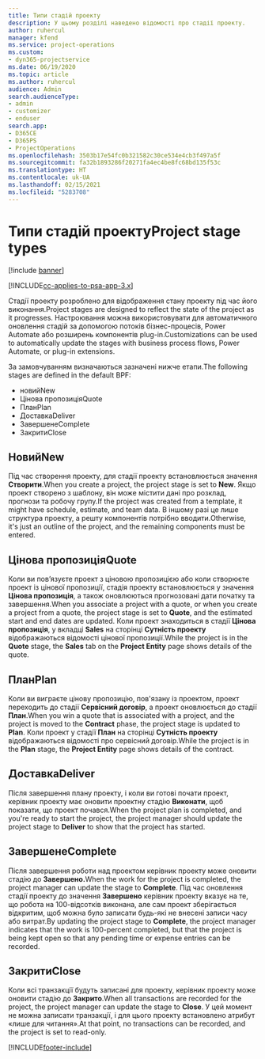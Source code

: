 ```yaml
---
title: Типи стадій проекту
description: У цьому розділі наведено відомості про стадії проекту.
author: ruhercul
manager: kfend
ms.service: project-operations
ms.custom:
- dyn365-projectservice
ms.date: 06/19/2020
ms.topic: article
ms.author: ruhercul
audience: Admin
search.audienceType:
- admin
- customizer
- enduser
search.app:
- D365CE
- D365PS
- ProjectOperations
ms.openlocfilehash: 3503b17e54fc0b321582c30ce534e4cb3f497a5f
ms.sourcegitcommit: fa32b1893286f20271fa4ec4be8fc68bd135f53c
ms.translationtype: HT
ms.contentlocale: uk-UA
ms.lasthandoff: 02/15/2021
ms.locfileid: "5283708"
---
```

# <a name="project-stage-types"></a><span data-ttu-id="4a0fc-103">Типи стадій проекту</span><span class="sxs-lookup"><span data-stu-id="4a0fc-103">Project stage types</span></span> 

[!include [banner](../includes/psa-now-project-operations.md)]

[!INCLUDE[cc-applies-to-psa-app-3.x](../includes/cc-applies-to-psa-app-3x.md)]

<span data-ttu-id="4a0fc-104">Стадії проекту розроблено для відображення стану проекту під час його виконання.</span><span class="sxs-lookup"><span data-stu-id="4a0fc-104">Project stages are designed to reflect the state of the project as it progresses.</span></span> <span data-ttu-id="4a0fc-105">Настроювання можна використовувати для автоматичного оновлення стадій за допомогою потоків бізнес-процесів, Power Automate або розширень компонентів plug-in.</span><span class="sxs-lookup"><span data-stu-id="4a0fc-105">Customizations can be used to automatically update the stages with business process flows, Power Automate, or plug-in extensions.</span></span>

<span data-ttu-id="4a0fc-106">За замовчуванням визначаються зазначені нижче етапи.</span><span class="sxs-lookup"><span data-stu-id="4a0fc-106">The following stages are defined in the default BPF:</span></span>

- <span data-ttu-id="4a0fc-107">новий</span><span class="sxs-lookup"><span data-stu-id="4a0fc-107">New</span></span>
- <span data-ttu-id="4a0fc-108">Цінова пропозиція</span><span class="sxs-lookup"><span data-stu-id="4a0fc-108">Quote</span></span>
- <span data-ttu-id="4a0fc-109">План</span><span class="sxs-lookup"><span data-stu-id="4a0fc-109">Plan</span></span>
- <span data-ttu-id="4a0fc-110">Доставка</span><span class="sxs-lookup"><span data-stu-id="4a0fc-110">Deliver</span></span>
- <span data-ttu-id="4a0fc-111">Завершене</span><span class="sxs-lookup"><span data-stu-id="4a0fc-111">Complete</span></span>
- <span data-ttu-id="4a0fc-112">Закрити</span><span class="sxs-lookup"><span data-stu-id="4a0fc-112">Close</span></span> 

## <a name="new"></a><span data-ttu-id="4a0fc-113">Новий</span><span class="sxs-lookup"><span data-stu-id="4a0fc-113">New</span></span>

<span data-ttu-id="4a0fc-114">Під час створення проекту, для стадії проекту встановлюється значення **Створити**.</span><span class="sxs-lookup"><span data-stu-id="4a0fc-114">When you create a project, the project stage is set to **New**.</span></span> <span data-ttu-id="4a0fc-115">Якщо проект створено з шаблону, він може містити дані про розклад, прогнози та робочу групу.</span><span class="sxs-lookup"><span data-stu-id="4a0fc-115">If the project was created from a template, it might have schedule, estimate, and team data.</span></span> <span data-ttu-id="4a0fc-116">В іншому разі це лише структура проекту, а решту компонентів потрібно вводити.</span><span class="sxs-lookup"><span data-stu-id="4a0fc-116">Otherwise, it's just an outline of the project, and the remaining components must be entered.</span></span>

## <a name="quote"></a><span data-ttu-id="4a0fc-117">Цінова пропозиція</span><span class="sxs-lookup"><span data-stu-id="4a0fc-117">Quote</span></span>

<span data-ttu-id="4a0fc-118">Коли ви пов’язуєте проект з ціновою пропозицією або коли створюєте проект із цінової пропозиції, стадія проекту встановлюється у значення **Цінова пропозиція**, а також оновлюються прогнозовані дати початку та завершення.</span><span class="sxs-lookup"><span data-stu-id="4a0fc-118">When you associate a project with a quote, or when you create a project from a quote, the project stage is set to **Quote**, and the estimated start and end dates are updated.</span></span> <span data-ttu-id="4a0fc-119">Коли проект знаходиться в стадії **Цінова пропозиція**, у вкладці **Sales** на сторінці **Сутність проекту** відображаються відомості цінової пропозиції.</span><span class="sxs-lookup"><span data-stu-id="4a0fc-119">While the project is in the **Quote** stage, the **Sales** tab on the **Project Entity** page shows details of the quote.</span></span>

## <a name="plan"></a><span data-ttu-id="4a0fc-120">План</span><span class="sxs-lookup"><span data-stu-id="4a0fc-120">Plan</span></span>

<span data-ttu-id="4a0fc-121">Коли ви виграєте цінову пропозицію, пов'язану із проектом, проект переходить до стадії **Сервісний договір**, а проект оновлюється до стадії **План**.</span><span class="sxs-lookup"><span data-stu-id="4a0fc-121">When you win a quote that is associated with a project, and the project is moved to the **Contract** phase, the project stage is updated to **Plan**.</span></span> <span data-ttu-id="4a0fc-122">Коли проект у стадії **План** на сторінці **Сутність проекту** відображаються відомості про сервісний договір.</span><span class="sxs-lookup"><span data-stu-id="4a0fc-122">While the project is in the **Plan** stage, the **Project Entity** page shows details of the contract.</span></span>

## <a name="deliver"></a><span data-ttu-id="4a0fc-123">Доставка</span><span class="sxs-lookup"><span data-stu-id="4a0fc-123">Deliver</span></span>

<span data-ttu-id="4a0fc-124">Після завершення плану проекту, і коли ви готові почати проект, керівник проекту має оновити проектну стадію **Виконати**, щоб показати, що проект почався.</span><span class="sxs-lookup"><span data-stu-id="4a0fc-124">When the project plan is completed, and you're ready to start the project, the project manager should update the project stage to **Deliver** to show that the project has started.</span></span>

## <a name="complete"></a><span data-ttu-id="4a0fc-125">Завершене</span><span class="sxs-lookup"><span data-stu-id="4a0fc-125">Complete</span></span> 

<span data-ttu-id="4a0fc-126">Після завершення роботи над проектом керівник проекту може оновити стадію до **Завершено.**</span><span class="sxs-lookup"><span data-stu-id="4a0fc-126">When the work for the project is completed, the project manager can update the stage to **Complete**.</span></span> <span data-ttu-id="4a0fc-127">Під час оновлення стадії проекту до значення **Завершено** керівник проекту вказує на те, що робота на 100-відсотків виконана, але сам проект зберігається відкритим, щоб можна було записати будь-які не внесені записи часу або витрат.</span><span class="sxs-lookup"><span data-stu-id="4a0fc-127">By updating the project stage to **Complete**, the project manager indicates that the work is 100-percent completed, but that the project is being kept open so that any pending time or expense entries can be recorded.</span></span>

## <a name="close"></a><span data-ttu-id="4a0fc-128">Закрити</span><span class="sxs-lookup"><span data-stu-id="4a0fc-128">Close</span></span>

<span data-ttu-id="4a0fc-129">Коли всі транзакції будуть записані для проекту, керівник проекту може оновити стадію до **Закрито**.</span><span class="sxs-lookup"><span data-stu-id="4a0fc-129">When all transactions are recorded for the project, the project manager can update the stage to **Close**.</span></span> <span data-ttu-id="4a0fc-130">У цей момент не можна записати транзакції, і для цього проекту встановлено атрибут «лише для читання».</span><span class="sxs-lookup"><span data-stu-id="4a0fc-130">At that point, no transactions can be recorded, and the project is set to read-only.</span></span>


[!INCLUDE[footer-include](../includes/footer-banner.md)]